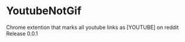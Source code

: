 # YoutubeNotGif
Chrome extention that marks all youtube links as [YOUTUBE] on reddit  
Release 0.0.1
